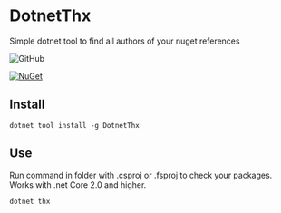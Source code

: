 DotnetThx
=================

Simple dotnet tool to find all authors of your nuget references

![GitHub](https://img.shields.io/github/license/KrystianKolad/DotnetThx.svg)

[![NuGet](https://img.shields.io/nuget/dt/DotnetThx.svg)](https://www.nuget.org/packages/DotnetThx/)


## Install
```
dotnet tool install -g DotnetThx
```

## Use
Run command in folder with .csproj or .fsproj to check your packages. Works with .net Core 2.0 and higher.
```
dotnet thx
```
